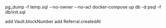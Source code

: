 pg_dump -f temp.sql --no-owner --no-acl
docker-compose up db -d
psql -f db/init.sql

add Vault.blockNumber
add Referral.createdAt
